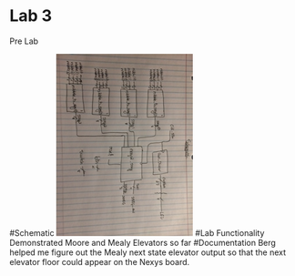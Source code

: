 Lab 3
==========

Pre Lab

#Schematic
![Alt Text](https://github.com/RyanRedhead/Lab3/blob/master/schematic.jpg?raw=true)
#Lab Functionality
Demonstrated Moore and Mealy Elevators so far
#Documentation
Berg helped me figure out the Mealy next state elevator output so that the next elevator floor could appear on the Nexys board.
